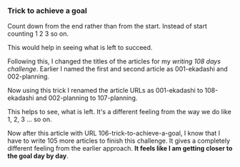 ### Trick to achieve a goal

Count down from the end rather than from the start. Instead of start counting 1 2 3 so on.

This would help in seeing what is left to succeed.

Following this, I changed the titles of the articles for my *writing 108 days challenge*. Earlier I named the first and second article as 001-ekadashi and 002-planning.  
  
Now using this trick I renamed the article URLs as 
001-ekadashi to 108-ekadashi and 002-planning to 107-planning.

This helps to see, what is left. It's a different feeling from the way we do like 1, 2, 3 ... so on.

Now after this article with URL 106-trick-to-achieve-a-goal, I know that I have to write 105 more articles to finish this challenge. It gives a completely different feeling from the earlier approach. **It feels like I am getting closer to the goal day by day**.
